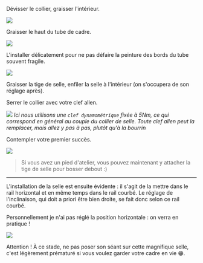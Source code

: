 Dévisser le collier, graisser l'intérieur.

![](graisse-collier)

Graisser le haut du tube de cadre.

![](graisse-tube)

L'installer délicatement pour ne pas défaire la peinture des bords du tube souvent fragile.

![](collier-installé)

Graisser la tige de selle, enfiler la selle à l'intérieur (on s'occupera de son réglage après).

Serrer le collier avec votre clef allen.

![](serrage-collier)
_Ici nous utilisons une `clef dynamométrique` fixée à 5Nm, ce qui correspond en général au couple du collier de selle. Toute clef allen peut la remplacer, mais allez y pas à pas, plutôt qu'à la bourrin_

Contempler votre premier succès.

![](fin)

> Si vous avez un pied d'atelier, vous pouvez maintenant y attacher la tige de selle pour bosser debout :)

---

L'installation de la selle est ensuite évidente : il s'agit de la mettre dans le rail horizontal et en même temps dans le rail courbé. Le réglage de l'inclinaison, qui doit a priori être bien droite, se fait donc selon ce rail courbé.

Personnellement je n'ai pas réglé la position horizontale : on verra en pratique !

![](selle)

Attention ! À ce stade, ne pas poser son séant sur cette magnifique selle, c'est légèrement prématuré si vous voulez garder votre cadre en vie 😁.
